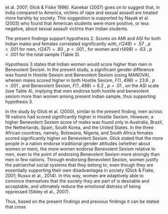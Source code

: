 et al. 2007; Glick & Fiske 1996). Kanekar (2007) goes on to suggest that, in India compared  to America, victims of rape and sexual assault are treated more harshly by society. This  suggestion is supported by Nayak et al. (2003) who found that American students were more  positive, or less negative, about sexual assault victims than Indian students.  

The present findings support hypothesis 2. Scores on AMI and ASI for both Indian males  and females correlated significantly with,   $r(249)=.57$  ,  $p<.001$   for men,   $r(247)=.80$  ,  $p<.001$  ,  for women and   $r(498)=.63$  ,  $p<.001$   for the total sample (Table 3).  

Hypothesis 3 states that Indian women would score higher than men in Benevolent Sexism.  In the present study, a significant gender difference was found in Hostile Sexism and  Benevolent Sexism (using MANOVA), wherein males scored higher in both Hostile Sexism,   $F(1\,,498)=23.6$  ,  $p<.001$  , and Benevolent Sexism,   $F(1\,,498)=6.2$  ,  $p=.01$  , on the ASI scale  (see Table 4), implying that men endorse both hostile and benevolent sexism more than  women among present Indian sample, thus supporting hypothesis 3.  

In the study by Glick et al. (2000), similar to the present finding, men across 19 nations  had scored significantly higher in Hostile Sexism. However, a higher Benevolent Sexism score  of males was found only in Australia, Brazil, the Netherlands, Spain, South Korea, and the  United States. In the three African countries, namely, Botswana, Nigeria, and South Africa  females scored significantly higher on Benevolent Sexism. Glick stated that the more people  in a nation endorse traditional gender attitudes (whether about women or men), the more  women endorse Benevolent Sexism relative to men, even to the point of endorsing Benevolent  Sexism more strongly than men in few nations. Through endorsing Benevolent Sexism,   women justify   the patriarchal social systems that they belong to, even though they are  essentially supporting their own disadvantages in society (Glick & Fiske, 2001; Russo et al.,  2014). In this way, women are adaptively able to convince themselves that the society they  are part of is desirable and acceptable, and ultimately reduce the emotional distress of being  oppressed (Sibley et al., 2007).  

Thus, based on the present findings and previous findings it can be stated that cross  